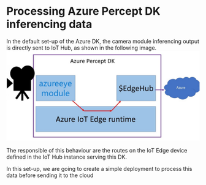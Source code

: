 
# Processing Azure Percept DK inferencing data
In the default set-up of the Azure DK, the camera module inferencing output is directly sent to IoT Hub, as shown in the following image.
![Lab diagram](images/lab_1.jpg "Header Image")

The responsible of this behaviour are the routes on the IoT Edge device defined in the IoT Hub instance serving this DK.

In this set-up, we are going to create a simple deployment to process this data before sending it to the cloud
